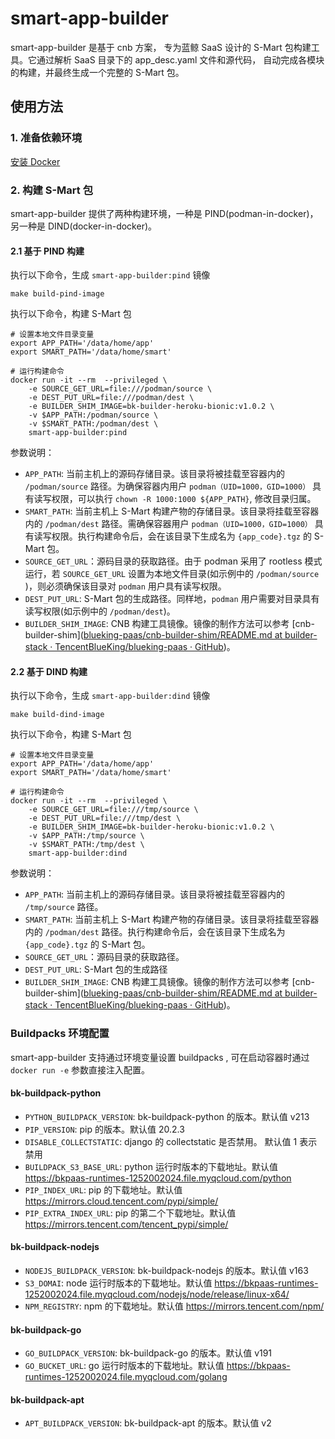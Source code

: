 # smart-app-builder

smart-app-builder 是基于 cnb 方案， 专为蓝鲸 SaaS 设计的 S-Mart 包构建工具。它通过解析 SaaS 目录下的 app_desc.yaml 文件和源代码， 自动完成各模块的构建，并最终生成一个完整的 S-Mart 包。

## 使用方法

### 1. 准备依赖环境

[安装 Docker](https://docs.docker.com/engine/install/)

### 2. 构建 S-Mart 包

smart-app-builder 提供了两种构建环境，一种是 PIND(podman-in-docker)，另一种是 DIND(docker-in-docker)。

#### 2.1 基于 PIND 构建

执行以下命令，生成 `smart-app-builder:pind` 镜像

```
make build-pind-image
```

执行以下命令，构建 S-Mart 包

```
# 设置本地文件目录变量
export APP_PATH='/data/home/app'
export SMART_PATH='/data/home/smart'

# 运行构建命令
docker run -it --rm  --privileged \
    -e SOURCE_GET_URL=file:///podman/source \
    -e DEST_PUT_URL=file:///podman/dest \
    -e BUILDER_SHIM_IMAGE=bk-builder-heroku-bionic:v1.0.2 \
    -v $APP_PATH:/podman/source \
    -v $SMART_PATH:/podman/dest \
    smart-app-builder:pind
```

参数说明：
- `APP_PATH`: 当前主机上的源码存储目录。该目录将被挂载至容器内的 `/podman/source` 路径。为确保容器内用户 `podman（UID=1000，GID=1000）` 具有读写权限，可以执行 `chown -R 1000:1000 ${APP_PATH}`, 修改目录归属。
- `SMART_PATH`: 当前主机上 S-Mart 构建产物的存储目录。该目录将挂载至容器内的 `/podman/dest` 路径。需确保容器用户 `podman（UID=1000，GID=1000）` 具有读写权限。执行构建命令后，会在该目录下生成名为 `{app_code}.tgz` 的 S-Mart 包。
- `SOURCE_GET_URL`：源码目录的获取路径。由于 podman 采用了 rootless 模式运行，若 `SOURCE_GET_URL` 设置为本地文件目录(如示例中的 `/podman/source` )，则必须确保该目录对 `podman` 用户具有读写权限。
- `DEST_PUT_URL`: S-Mart 包的生成路径。同样地，`podman` 用户需要对目录具有读写权限(如示例中的 `/podman/dest`)。
- `BUILDER_SHIM_IMAGE`: CNB 构建工具镜像。镜像的制作方法可以参考 [cnb-builder-shim]([blueking-paas/cnb-builder-shim/README.md at builder-stack · TencentBlueKing/blueking-paas · GitHub](https://github.com/TencentBlueKing/blueking-paas/blob/builder-stack/cnb-builder-shim/README.md))。


#### 2.2 基于 DIND 构建

执行以下命令，生成 `smart-app-builder:dind` 镜像

```
make build-dind-image
```

执行以下命令，构建 S-Mart 包

```
# 设置本地文件目录变量
export APP_PATH='/data/home/app'
export SMART_PATH='/data/home/smart'

# 运行构建命令
docker run -it --rm  --privileged \
    -e SOURCE_GET_URL=file:///tmp/source \
    -e DEST_PUT_URL=file:///tmp/dest \
    -e BUILDER_SHIM_IMAGE=bk-builder-heroku-bionic:v1.0.2 \
    -v $APP_PATH:/tmp/source \
    -v $SMART_PATH:/tmp/dest \
    smart-app-builder:dind
```

参数说明：
- `APP_PATH`: 当前主机上的源码存储目录。该目录将被挂载至容器内的 `/tmp/source` 路径。
- `SMART_PATH`: 当前主机上 S-Mart 构建产物的存储目录。该目录将挂载至容器内的 `/podman/dest` 路径。执行构建命令后，会在该目录下生成名为` {app_code}.tgz` 的 S-Mart 包。
- `SOURCE_GET_URL`：源码目录的获取路径。
- `DEST_PUT_URL`: S-Mart 包的生成路径
- `BUILDER_SHIM_IMAGE`: CNB 构建工具镜像。镜像的制作方法可以参考 [cnb-builder-shim]([blueking-paas/cnb-builder-shim/README.md at builder-stack · TencentBlueKing/blueking-paas · GitHub](https://github.com/TencentBlueKing/blueking-paas/blob/builder-stack/cnb-builder-shim/README.md))。


### Buildpacks 环境配置
smart-app-builder 支持通过环境变量设置 buildpacks , 可在启动容器时通过 `docker run -e` 参数直接注入配置。

#### bk-buildpack-python
- `PYTHON_BUILDPACK_VERSION`: bk-buildpack-python 的版本。默认值 v213
- `PIP_VERSION`: pip 的版本。默认值 20.2.3
- `DISABLE_COLLECTSTATIC`: django 的 collectstatic 是否禁用。 默认值 1 表示禁用
- `BUILDPACK_S3_BASE_URL`: python 运行时版本的下载地址。默认值 https://bkpaas-runtimes-1252002024.file.myqcloud.com/python
- `PIP_INDEX_URL`: pip 的下载地址。默认值 https://mirrors.cloud.tencent.com/pypi/simple/
- `PIP_EXTRA_INDEX_URL`: pip 的第二个下载地址。默认值 https://mirrors.tencent.com/tencent_pypi/simple/

#### bk-buildpack-nodejs
- `NODEJS_BUILDPACK_VERSION`: bk-buildpack-nodejs 的版本。默认值 v163
- `S3_DOMAI`: node 运行时版本的下载地址。默认值 https://bkpaas-runtimes-1252002024.file.myqcloud.com/nodejs/node/release/linux-x64/
- `NPM_REGISTRY`: npm 的下载地址。默认值 https://mirrors.tencent.com/npm/

#### bk-buildpack-go
- `GO_BUILDPACK_VERSION`: bk-buildpack-go 的版本。默认值 v191
- `GO_BUCKET_URL`: go 运行时版本的下载地址。默认值 https://bkpaas-runtimes-1252002024.file.myqcloud.com/golang

#### bk-buildpack-apt
- `APT_BUILDPACK_VERSION`: bk-buildpack-apt 的版本。默认值 v2